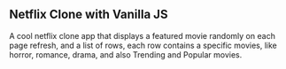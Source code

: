 ## Netflix Clone with Vanilla JS

A cool netflix clone app that displays a featured movie randomly on each page refresh, and a list of rows, each row contains a specific movies, like horror, romance, drama, and also Trending and Popular movies.
